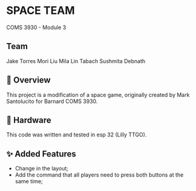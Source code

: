 # SPACE TEAM 
COMS 3930 - Module 3


## Team 
Jake Torres
Mori Liu 
Mila Lin Tabach
Sushmita Debnath

## 🚀 Overview  
This project is a modification of a space game, originally created by Mark Santolucito for Barnard COMS 3930. 


## 🔧 Hardware  
This code was written and tested in esp 32 (Lilly TTGO). 

## ✨ Added Features  
- Change in the layout;
- Add the command that all players need to press both buttons at the same time;  

